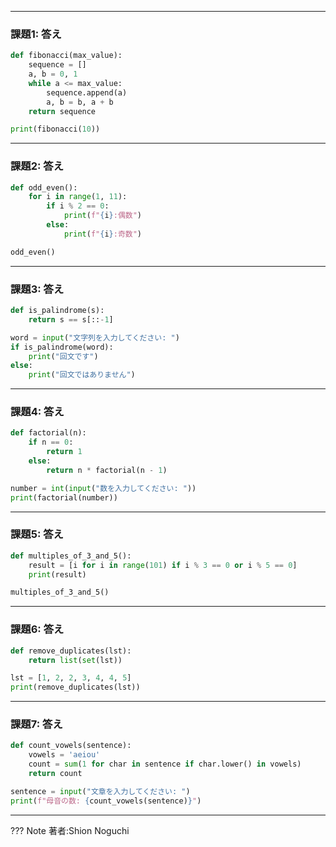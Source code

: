 
---

### 課題1: 答え

```python
def fibonacci(max_value):
    sequence = []
    a, b = 0, 1
    while a <= max_value:
        sequence.append(a)
        a, b = b, a + b
    return sequence

print(fibonacci(10))
```

---

### 課題2: 答え

```python
def odd_even():
    for i in range(1, 11):
        if i % 2 == 0:
            print(f"{i}:偶数")
        else:
            print(f"{i}:奇数")

odd_even()
```

---

### 課題3: 答え

```python
def is_palindrome(s):
    return s == s[::-1]

word = input("文字列を入力してください: ")
if is_palindrome(word):
    print("回文です")
else:
    print("回文ではありません")
```

---

### 課題4: 答え

```python
def factorial(n):
    if n == 0:
        return 1
    else:
        return n * factorial(n - 1)

number = int(input("数を入力してください: "))
print(factorial(number))
```

---

### 課題5: 答え

```python
def multiples_of_3_and_5():
    result = [i for i in range(101) if i % 3 == 0 or i % 5 == 0]
    print(result)

multiples_of_3_and_5()
```

---

### 課題6: 答え

```python
def remove_duplicates(lst):
    return list(set(lst))

lst = [1, 2, 2, 3, 4, 4, 5]
print(remove_duplicates(lst))
```

---

### 課題7: 答え

```python
def count_vowels(sentence):
    vowels = 'aeiou'
    count = sum(1 for char in sentence if char.lower() in vowels)
    return count

sentence = input("文章を入力してください: ")
print(f"母音の数: {count_vowels(sentence)}")
```

---


??? Note
    著者:Shion Noguchi